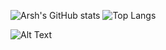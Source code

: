 ![Arsh's GitHub stats](https://github-readme-stats.vercel.app/api?username=iarshtejay&count_private=true&hide=prs,issues)
![Top Langs](https://github-readme-stats.vercel.app/api/top-langs/?username=iarshtejay)


![Alt Text](https://c.tenor.com/J4XSBiMtAZMAAAAC/bongo-cat-drum.gif)

<!--
**iarshtejay/iarshtejay** is a ✨ _special_ ✨ repository because its `README.md` (this file) appears on your GitHub profile.

Here are some ideas to get you started:

- 🔭 I’m currently working on ...
- 🌱 I’m currently learning ...
- 👯 I’m looking to collaborate on ...
- 🤔 I’m looking for help with ...
- 💬 Ask me about ...
- 📫 How to reach me: ...
- 😄 Pronouns: ...
- ⚡ Fun fact: ...
-->
